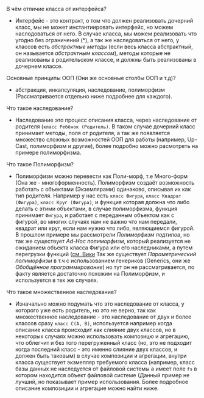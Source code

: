 В чём отличие класса от интерфейса?

- Интерфейс - это контракт, о том что должен реализовать дочерний класс, мы не может инстантиировать интерфейс, но можем наслодоваться от него.
В случае класса, мы можем реализовать что угодно без ограничений (\*), а так же наследоваться от него, у классов есть *абстрактные методы* (если весь класса абстрактный,
он называется *абстрактным классом*), методы которые не реализованы в родительском классе, и должны быть реализованы в дочернем классе.

Основные принципы ООП (Они же основные столбы ООП и т.д)?

- абстракция, инкапсуляция, наследование, полиморфизм (Рассматривается отдельно ниже подробнее для каждого).

Что такое наследование?

- Наследование это процесс описания класса, через наследование от родителя (`класс Ребёнок (Родитель)`. В таком случае дочерний класс принимает методы, поля от родителя,
а так же появляется множество сложных возможностей ООП для работы (например, Up-Cast, полиморфизм и другие), более подробно можно расмотреть на примере полиморфизма.

Что такое Полиморфизм?

- Полиморфизм можно перевести как Поли-морф, т.е Много-форм (Она же - многоформенность). Полиморфизм создаёт возможность работать с объектами (Экземлярами) одинаково,
описывая их как тип родителя. Например у нас есть `класс Фигура`, `класс Квадрат (Фигура)`, `класс Круг (Фигура)`, 
и функция которая должна что либо делать с этими объектами, в случае полиморфизма, функция принимает `Фигура`, и работает с переданным объектом как с фигурой, во многих
случаях нам не важно что нам передали, квадрат или круг, если нам нужно что либо, являющиемся фигурой. В прошлом примере мы рассмотрели *Полиморфизм подтипов*,
но так же существует *Ad-Hoc полиморфизм*, который реализуется не ожиданием объекта класса Фигура или его наследниками, а путем перегрузки функций 
([см. Вики](https://ru.wikipedia.org/wiki/%D0%9F%D0%B5%D1%80%D0%B5%D0%B3%D1%80%D1%83%D0%B7%D0%BA%D0%B0_%D0%BF%D1%80%D0%BE%D1%86%D0%B5%D0%B4%D1%83%D1%80_%D0%B8_%D1%84%D1%83%D0%BD%D0%BA%D1%86%D0%B8%D0%B9)
Так же существует *Параметрический полиморфизм* в т.ч с использованием генериков (Generics, они же *Обобщённое программирование*) но тут он не рассматривается, по факту
является достаточно похожим на Полиморфизм, и используется в тех же случаях.

Что такое множественное наследование?

- Изначально можно подумать что это наследование от класса, у которого уже есть родитель, но это не верно, так как множественное наследование - это наследование
от двух и более классов сразу `класс C(A, B)`, используется например когда описание класса происходит как слияние двух классов, но в некоторых случаях можно использовать
композицю и агрегацию, что облегчит и без того перегруженный класс (но, это не подходит когда последний класс - это именно слияние двух классов, и должен быть таковым)
в случае композиции и агрегации, внутри класса существует экзмепляр требуемого класса (например, класс базы данных не наследуется от файловой системы а имеет поле `fs` в 
котором находится объект файловой системе (Данный пример не лучший, но показывает пример использования. Более подробное описание композиции и агрегацие можно найти ниже.
